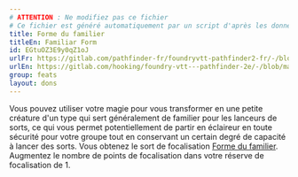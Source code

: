 ```yaml
---
# ATTENTION : Ne modifiez pas ce fichier
# Ce fichier est généré automatiquement par un script d'après les données du module Foundry VTT officiel et de sa traduction
title: Forme du familier
titleEn: Familiar Form
id: EGtuOZ3E9y0qZ1oJ
urlFr: https://gitlab.com/pathfinder-fr/foundryvtt-pathfinder2-fr/-/blob/master/data/feats/EGtuOZ3E9y0qZ1oJ.htm
urlEn: https://gitlab.com/hooking/foundry-vtt---pathfinder-2e/-/blob/master/packs/data/feats.db/familiar-form.json
group: feats
layout: dons
---
```

Vous pouvez utiliser votre magie pour vous transformer en une petite créature d'un type qui sert généralement de familier pour les lanceurs de sorts, ce qui vous permet potentiellement de partir en éclaireur en toute sécurité pour votre groupe tout en conservant un certain degré de capacité à lancer des sorts. Vous obtenez le sort de focalisation [ Forme du familier](../spells/forme-de-familier.md). Augmentez le nombre de points de focalisation dans votre réserve de focalisation de 1.


